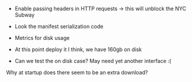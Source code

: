 
- Enable passing headers in HTTP requests 
    -> this will unblock the NYC Subway
  
- Look the manifest serialization code
  

- Metrics for disk usage

- At this point deploy it I think, we have 160gb on disk
- Can we test the on disk case? May need yet another interface :(



Why at startup does there seem to be an extra download?
